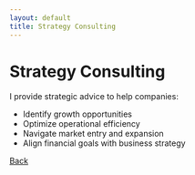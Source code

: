 ```yaml
---
layout: default
title: Strategy Consulting
---
```


# Strategy Consulting

I provide strategic advice to help companies:

- Identify growth opportunities  
- Optimize operational efficiency  
- Navigate market entry and expansion  
- Align financial goals with business strategy  

[Back](index.md)
